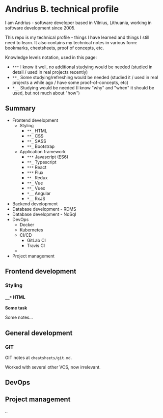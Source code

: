 # Andrius B. technical profile

I am Andrius - software developer based in Vilnius, Lithuania, working in software development since 2005.

This repo is my technical profile - things I have learned and things I still need to learn. It also contains my technical notes in various form: bookmarks, cheetsheets, proof of concepts, etc.

Knowledge levels notation, used in this page:

- `***` I know it well, no additional studying would be needed (studied in detail / used in real projects recently)
- `**_` Some studying/refreshing would be needed (studied it / used in real projects a while ago / have some proof-of-concepts, etc)
- `*__` Studying would be needed (I know "why" and "when" it should be used, but not much about "how")

## Summary

- Frontend development
  - Styling
    - `**_` HTML
    - `**_` CSS
    - `**_` SASS
    - `**_` Bootstrap
  - Application framework
    - `***` Javascript (ES6)
    - `**_` Typescript
    - `***` React
    - `***` Flux
    - `**_` Redux
    - `**_` Vue
    - `**_` Vuex
    - `*__` Angular
    - `*__` RxJS
- Backend development
- Database development - RDMS
- Database development - NoSql
- DevOps
  - Docker
  - Kubernetes
  - CI/CD
    - GitLab CI
    - Travis CI
  -
- Project management

## Frontend development

### Styling

#### `__*` HTML

**Some task**

Some notes...

## General development

### GIT

GIT notes at `cheatsheets/git.md`.

Worked with several other VCS, now irrelevant.

## DevOps

## Project management

..
